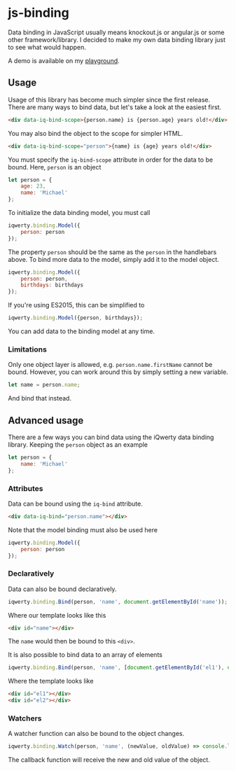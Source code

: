 # js-binding

Data binding in JavaScript usually means knockout.js or angular.js or some other framework/library. I decided to make my own  data binding library just to see what would happen.

A demo is available on my [playground](https://www.michaelcheng.us/playground/lib-js/binding/).

## Usage
Usage of this library has become much simpler since the first release. There are many ways to bind data, but let's take a look at the easiest first.

```html
<div data-iq-bind-scope>{person.name} is {person.age} years old!</div>
```

You may also bind the object to the scope for simpler HTML.

```html
<div data-iq-bind-scope="person">{name} is {age} years old!</div>
```

You must specify the `iq-bind-scope` attribute in order for the data to be bound. Here, `person` is an object

```javascript
let person = {
	age: 23,
	name: 'Michael'
};
```

To initialize the data binding model, you must call

```javascript
iqwerty.binding.Model({
	person: person
});
```

The property `person` should be the same as the `person` in the handlebars above. To bind more data to the model, simply add it to the model object.

```javascript
iqwerty.binding.Model({
	person: person,
	birthdays: birthdays
});
```

If you're using ES2015, this can be simplified to

```javascript
iqwerty.binding.Model({person, birthdays});
```

You can add data to the binding model at any time.

### Limitations
Only one object layer is allowed, e.g. `person.name.firstName` cannot be bound. However, you can work around this by simply setting a new variable.

```javascript
let name = person.name;
```

And bind that instead.

## Advanced usage
There are a few ways you can bind data using the iQwerty data binding library. Keeping the `person` object as an example

```javascript
let person = {
	name: 'Michael'
};
```

### Attributes
Data can be bound using the `iq-bind` attribute.

```html
<div data-iq-bind="person.name"></div>
```

Note that the model binding must also be used here

```javascript
iqwerty.binding.Model({
	person: person
});
```

### Declaratively
Data can also be bound declaratively.

```javascript
iqwerty.binding.Bind(person, 'name', document.getElementById('name'));
```

Where our template looks like this

```html
<div id="name"></div>
```

The `name` would then be bound to this `<div>`.

It is also possible to bind data to an array of elements

```javascript
iqwerty.binding.Bind(person, 'name', [document.getElementById('el1'), document.getElementById('el2')]);
```

Where the template looks like

```html
<div id="el1"></div>
<div id="el2"></div>
```

### Watchers
A watcher function can also be bound to the object changes.

```javascript
iqwerty.binding.Watch(person, 'name', (newValue, oldValue) => console.log(newValue, oldValue));
```

The callback function will receive the new and old value of the object.